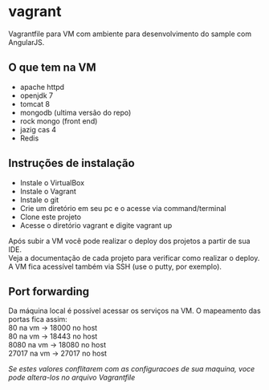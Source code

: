 vagrant
=======

Vagrantfile para VM com ambiente para desenvolvimento do sample com AngularJS.  

## O que tem na VM ##
- apache httpd
- openjdk 7
- tomcat 8
- mongodb (ultima versão do repo)
- rock mongo (front end)
- jazig cas 4
- Redis

## Instruções de instalação  
- Instale o VirtualBox
- Instale o Vagrant
- Instale o git
- Crie um diretório em seu pc e o acesse via command/terminal
- Clone este projeto
- Acesse o diretório vagrant e digite vagrant up
 
Após subir a VM você pode realizar o deploy dos projetos a partir de sua IDE.  
Veja a documentação de cada projeto para verificar como realizar o deploy.  
A VM fica acessível também via SSH (use o putty, por exemplo).  

## Port forwarding  
Da máquina local é possível acessar os serviços na VM. O mapeamento das portas fica assim:  
80 na vm -> 18000 no host   
80 na vm -> 18443 no host   
8080 na vm -> 18080 no host  
27017 na vm -> 27017 no host  

_Se estes valores conflitarem com as configuracoes de sua maquina, voce pode altera-los no arquivo Vagrantfile_

